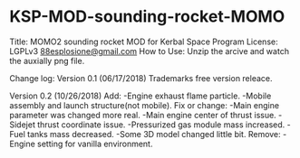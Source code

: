 # KSP-MOD-sounding-rocket-MOMO
Title: MOMO2 sounding rocket MOD for Kerbal Space Program
License: LGPLv3
88esplosione@gmail.com
How to Use: Unzip the arcive and watch the auxially png file.

Change log:
Version 0.1 (06/17/2018)
Trademarks free version releace.

Version 0.2 (10/26/2018)
Add:
-Engine exhaust flame particle.
-Mobile assembly and launch structure(not mobile).
Fix or change:
-Main engine parameter was changed more real.
-Main engine center of thrust issue.
-Sidejet thrust coordinate issue.
-Pressurized gas module mass increased.
-Fuel tanks mass decreased.
-Some 3D model changed little bit.
Remove:
-Engine setting for vanilla environment.
